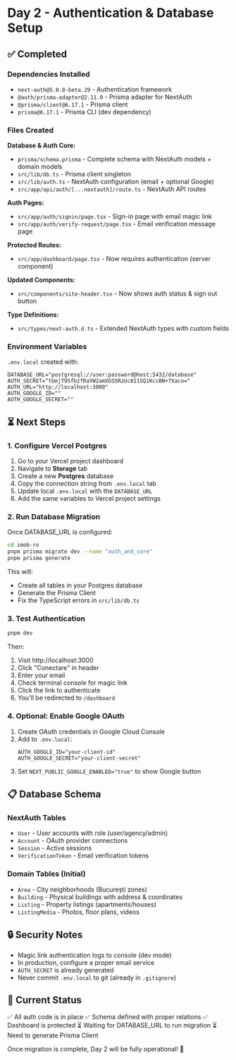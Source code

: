 # Day 2 - Authentication & Database Setup

## ✅ Completed

### Dependencies Installed
- `next-auth@5.0.0-beta.29` - Authentication framework
- `@auth/prisma-adapter@2.11.0` - Prisma adapter for NextAuth
- `@prisma/client@6.17.1` - Prisma client
- `prisma@6.17.1` - Prisma CLI (dev dependency)

### Files Created

**Database & Auth Core:**
- `prisma/schema.prisma` - Complete schema with NextAuth models + domain models
- `src/lib/db.ts` - Prisma client singleton
- `src/lib/auth.ts` - NextAuth configuration (email + optional Google)
- `src/app/api/auth/[...nextauth]/route.ts` - NextAuth API routes

**Auth Pages:**
- `src/app/auth/signin/page.tsx` - Sign-in page with email magic link
- `src/app/auth/verify-request/page.tsx` - Email verification message page

**Protected Routes:**
- `src/app/dashboard/page.tsx` - Now requires authentication (server component)

**Updated Components:**
- `src/components/site-header.tsx` - Now shows auth status & sign out button

**Type Definitions:**
- `src/types/next-auth.d.ts` - Extended NextAuth types with custom fields

### Environment Variables

`.env.local` created with:
```env
DATABASE_URL="postgresql://user:password@host:5432/database"
AUTH_SECRET="tUejT95fbzfRaYW2amXGS5RzUc811SQiKccBN+7Xaco="
AUTH_URL="http://localhost:3000"
AUTH_GOOGLE_ID=""
AUTH_GOOGLE_SECRET=""
```

## ⏳ Next Steps

### 1. Configure Vercel Postgres

1. Go to your Vercel project dashboard
2. Navigate to **Storage** tab
3. Create a new **Postgres** database
4. Copy the connection string from `.env.local` tab
5. Update local `.env.local` with the `DATABASE_URL`
6. Add the same variables to Vercel project settings

### 2. Run Database Migration

Once DATABASE_URL is configured:

```bash
cd imob-ro
pnpm prisma migrate dev --name "auth_and_core"
pnpm prisma generate
```

This will:
- Create all tables in your Postgres database
- Generate the Prisma Client
- Fix the TypeScript errors in `src/lib/db.ts`

### 3. Test Authentication

```bash
pnpm dev
```

Then:
1. Visit http://localhost:3000
2. Click "Conectare" in header
3. Enter your email
4. Check terminal console for magic link
5. Click the link to authenticate
6. You'll be redirected to `/dashboard`

### 4. Optional: Enable Google OAuth

1. Create OAuth credentials in Google Cloud Console
2. Add to `.env.local`:
   ```env
   AUTH_GOOGLE_ID="your-client-id"
   AUTH_GOOGLE_SECRET="your-client-secret"
   ```
3. Set `NEXT_PUBLIC_GOOGLE_ENABLED="true"` to show Google button

## 📋 Database Schema

### NextAuth Tables
- `User` - User accounts with role (user/agency/admin)
- `Account` - OAuth provider connections
- `Session` - Active sessions
- `VerificationToken` - Email verification tokens

### Domain Tables (Initial)
- `Area` - City neighborhoods (București zones)
- `Building` - Physical buildings with address & coordinates
- `Listing` - Property listings (apartments/houses)
- `ListingMedia` - Photos, floor plans, videos

## 🔒 Security Notes

- Magic link authentication logs to console (dev mode)
- In production, configure a proper email service
- `AUTH_SECRET` is already generated
- Never commit `.env.local` to git (already in `.gitignore`)

## 🎯 Current Status

✅ All auth code is in place
✅ Schema defined with proper relations
✅ Dashboard is protected
⏳ Waiting for DATABASE_URL to run migration
⏳ Need to generate Prisma Client

Once migration is complete, Day 2 will be fully operational! 🚀
